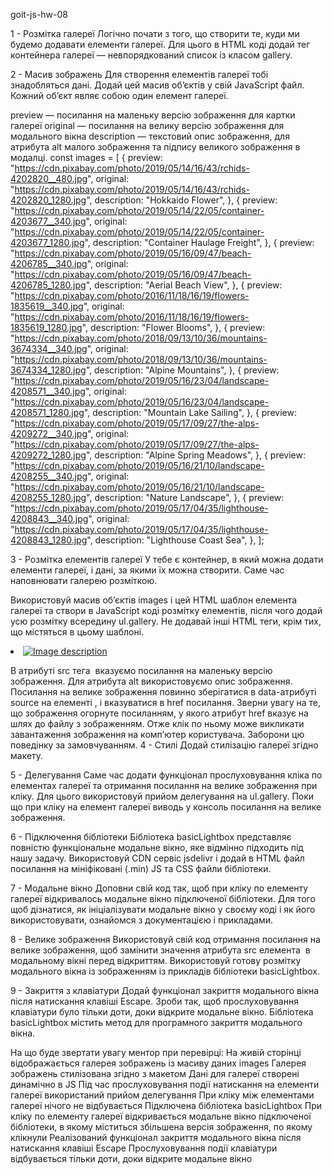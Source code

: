 goit-js-hw-08

1 - Розмітка галереї
Логічно почати з того, що створити те, куди ми будемо додавати елементи галереї. Для цього в HTML коді додай тег контейнера галереї — невпорядкований список із класом gallery.

<ul class="gallery"></ul>

2 - Масив зображень
Для створення елементів галереї тобі знадобляться дані. Додай цей масив об’єктів у свій JavaScript файл. Кожний об’єкт являє собою один елемент галереї.

preview — посилання на маленьку версію зображення для картки галереї
original — посилання на велику версію зображення для модального вікна
description — текстовий опис зображення, для атрибута alt малого зображення та підпису великого зображення в модалці.
const images = [
{
preview:
"https://cdn.pixabay.com/photo/2019/05/14/16/43/rchids-4202820__480.jpg",
original:
"https://cdn.pixabay.com/photo/2019/05/14/16/43/rchids-4202820_1280.jpg",
description: "Hokkaido Flower",
},
{
preview:
"https://cdn.pixabay.com/photo/2019/05/14/22/05/container-4203677__340.jpg",
original:
"https://cdn.pixabay.com/photo/2019/05/14/22/05/container-4203677_1280.jpg",
description: "Container Haulage Freight",
},
{
preview:
"https://cdn.pixabay.com/photo/2019/05/16/09/47/beach-4206785__340.jpg",
original:
"https://cdn.pixabay.com/photo/2019/05/16/09/47/beach-4206785_1280.jpg",
description: "Aerial Beach View",
},
{
preview:
"https://cdn.pixabay.com/photo/2016/11/18/16/19/flowers-1835619__340.jpg",
original:
"https://cdn.pixabay.com/photo/2016/11/18/16/19/flowers-1835619_1280.jpg",
description: "Flower Blooms",
},
{
preview:
"https://cdn.pixabay.com/photo/2018/09/13/10/36/mountains-3674334__340.jpg",
original:
"https://cdn.pixabay.com/photo/2018/09/13/10/36/mountains-3674334_1280.jpg",
description: "Alpine Mountains",
},
{
preview:
"https://cdn.pixabay.com/photo/2019/05/16/23/04/landscape-4208571__340.jpg",
original:
"https://cdn.pixabay.com/photo/2019/05/16/23/04/landscape-4208571_1280.jpg",
description: "Mountain Lake Sailing",
},
{
preview:
"https://cdn.pixabay.com/photo/2019/05/17/09/27/the-alps-4209272__340.jpg",
original:
"https://cdn.pixabay.com/photo/2019/05/17/09/27/the-alps-4209272_1280.jpg",
description: "Alpine Spring Meadows",
},
{
preview:
"https://cdn.pixabay.com/photo/2019/05/16/21/10/landscape-4208255__340.jpg",
original:
"https://cdn.pixabay.com/photo/2019/05/16/21/10/landscape-4208255_1280.jpg",
description: "Nature Landscape",
},
{
preview:
"https://cdn.pixabay.com/photo/2019/05/17/04/35/lighthouse-4208843__340.jpg",
original:
"https://cdn.pixabay.com/photo/2019/05/17/04/35/lighthouse-4208843_1280.jpg",
description: "Lighthouse Coast Sea",
},
];

3 - Розмітка елементів галереї
У тебе є контейнер, в який можна додати елементи галереї, і дані, за якими їх можна створити. Саме час наповнювати галерею розміткою.

Використовуй масив об’єктів images і цей HTML шаблон елемента галереї та створи в JavaScript коді розмітку елементів, після чого додай усю розмітку всередину ul.gallery. Не додавай інші HTML теги, крім тих, що містяться в цьому шаблоні.

<li class="gallery-item">
  <a class="gallery-link" href="large-image.jpg">
    <img
      class="gallery-image"
      src="small-image.jpg"
      data-source="large-image.jpg"
      alt="Image description"
    />
  </a>
</li>

В атрибуті src тега <img> вказуємо посилання на маленьку версію зображення.
Для атрибута alt використовуємо опис зображення.
Посилання на велике зображення повинно зберігатися в data-атрибуті source на елементі <img>, і вказуватися в href посилання.
Зверни увагу на те, що зображення огорнуте посиланням, у якого атрибут href вказує на шлях до файлу з зображенням. Отже клік по ньому може викликати завантаження зображення на комп’ютер користувача. Заборони цю поведінку за замовчуванням.
4 - Стилі
Додай стилізацію галереї згідно макету.

5 - Делегування
Саме час додати функціонал прослуховування кліка по елементах галереї та отримання посилання на велике зображення при кліку. Для цього використовуй прийом делегування на ul.gallery. Поки що при кліку на елемент галереї виводь у консоль посилання на велике зображення.

6 - Підключення бібліотеки
Бібліотека basicLightbox представляє повністю функціональне модальне вікно, яке відмінно підходить під нашу задачу. Використовуй CDN сервіс jsdelivr і додай в HTML файл посилання на мініфіковані (.min) JS та CSS файли бібліотеки.

7 - Модальне вікно
Доповни свій код так, щоб при кліку по елементу галереї відкривалось модальне вікно підключеної бібліотеки. Для того щоб дізнатися, як ініціалізувати модальне вікно у своєму коді і як його використовувати, ознайомся з документацією і прикладами.

8 - Велике зображення
Використовуй свій код отримання посилання на велике зображення, щоб замінити значення атрибута src елемента <img> в модальному вікні перед відкриттям. Використовуй готову розмітку модального вікна із зображенням із прикладів бібліотеки basicLightbox.

9 - Закриття з клавіатури
Додай функціонал закриття модального вікна після натискання клавіші Escape. Зроби так, щоб прослуховування клавіатури було тільки доти, доки відкрите модальне вікно. Бібліотека basicLightbox містить метод для програмного закриття модального вікна.

На що буде звертати увагу ментор при перевірці:
На живій сторінці відображається галерея зображень із масиву даних images
Галерея зображень стилізована згідно з макетом
Дані для галереї створені динамічно в JS
Під час прослуховування події натискання на елементи галереї використаний прийом делегування
При кліку між елементами галереї нічого не відбувається
Підключена бібліотека basicLightbox
При кліку по елементу галереї відкривається модальне вікно підключеної бібліотеки, в якому міститься збільшена версія зображення, по якому клікнули
Реалізований функціонал закриття модального вікна після натискання клавіші Escape
Прослуховування події клавіатури відбувається тільки доти, доки відкрите модальне вікно
